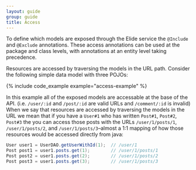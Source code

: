 ```yaml
---
layout: guide
group: guide
title: Access
---
```

To define which models are exposed through the Elide service the `@Include` and `@Exclude` annotations. These access
annotations can be used at the package and class levels, with annotations at an entity level taking precedence.

Resources are accessed by traversing the models in the URL path. Consider the following simple data model with three
POJOs:

{% include code_example example="access-example" %}

In this example all of the exposed models are accessable at the base of the API. (i.e. `/user/:id` and `/post/:id`
are valid URLs and `/comment/:id` is invalid) When we say that resources are accessed by traversing the models in the
URL we mean that if you have a `User#1` who has written `Post#1`, `Post#2`, `Post#3` the you can access those posts with
the URLs `/user/1/posts/1`, `/user/1/posts/2`, and `/user/1/posts/3`–almost a 1:1 mapping of how those resources would
be accessed directly from java:

```java
User user1 = UserDAO.getUserWithId(1);  // /user/1
Post post1 = user1.posts.get(1);        // /user/1/posts/1
Post post2 = user1.posts.get(2);        // /user/1/posts/2
Post post3 = user1.posts.get(3);        // /user/1/posts/3
```
